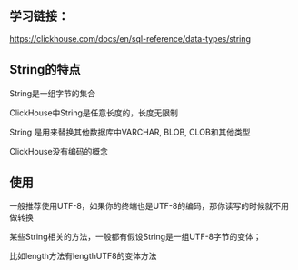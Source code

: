 ## 学习链接：

https://clickhouse.com/docs/en/sql-reference/data-types/string

## String的特点

String是一组字节的集合

ClickHouse中String是任意长度的，长度无限制

String 是用来替换其他数据库中VARCHAR, BLOB, CLOB和其他类型

ClickHouse没有编码的概念

## 使用

一般推荐使用UTF-8，如果你的终端也是UTF-8的编码，那你读写的时候就不用做转换

某些String相关的方法，一般都有假设String是一组UTF-8字节的变体；

比如length方法有lengthUTF8的变体方法